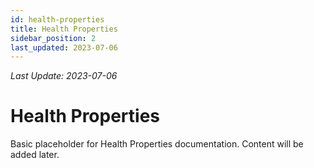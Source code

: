 ```yaml
---
id: health-properties
title: Health Properties
sidebar_position: 2
last_updated: 2023-07-06
---
```

*Last Update: 2023-07-06*
# Health Properties

Basic placeholder for Health Properties documentation. Content will be added later. 
